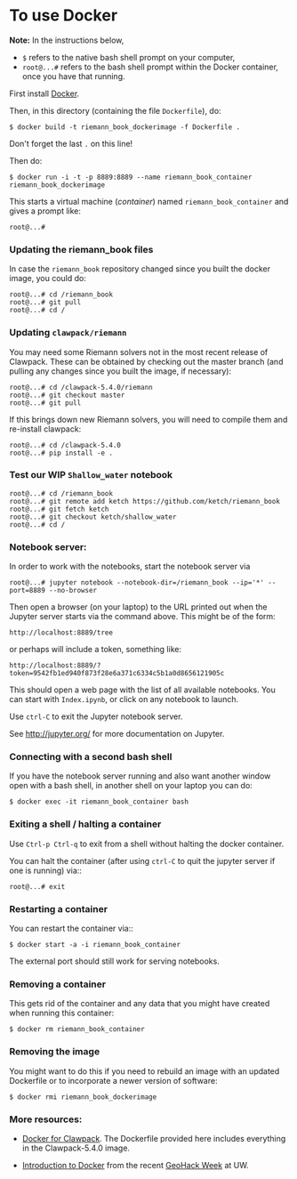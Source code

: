 
# To use Docker

**Note:** In the instructions below, 
 - `$` refers to the native bash shell prompt on your computer, 
 - `root@...#` refers to the bash shell prompt within the Docker container, once you have that running.

First install [Docker](https://www.docker.com/).

Then, in this directory (containing the file `Dockerfile`), do:

    $ docker build -t riemann_book_dockerimage -f Dockerfile .

Don't forget the last `.` on this line!

Then do:

    $ docker run -i -t -p 8889:8889 --name riemann_book_container riemann_book_dockerimage

This starts a virtual machine (*container*) named `riemann_book_container` and gives a prompt like: 

    root@...# 

### Updating the riemann_book files

In case the `riemann_book` repository changed since you built the docker image, you could do:

    root@...# cd /riemann_book
    root@...# git pull
    root@...# cd /
    
### Updating `clawpack/riemann`

You may need some Riemann solvers not in the most recent release of Clawpack.  These can be obtained by checking out the master branch (and pulling any changes since you built the image, if necessary):

    root@...# cd /clawpack-5.4.0/riemann
    root@...# git checkout master
    root@...# git pull

If this brings down new Riemann solvers, you will need to compile them and re-install clawpack:

    root@...# cd /clawpack-5.4.0
    root@...# pip install -e .
    
### Test our WIP `Shallow_water` notebook 

    root@...# cd /riemann_book
    root@...# git remote add ketch https://github.com/ketch/riemann_book
    root@...# git fetch ketch
    root@...# git checkout ketch/shallow_water
    root@...# cd /
    
### Notebook server:

In order to work with the notebooks, start the notebook server via

    root@...# jupyter notebook --notebook-dir=/riemann_book --ip='*' --port=8889 --no-browser

Then open a browser (on your laptop) to the URL printed out when the Jupyter server starts via the command above.  This might be of the form:

    http://localhost:8889/tree
    
or perhaps will include a token, something like:

    http://localhost:8889/?token=9542fb1ed940f873f28e6a371c6334c5b1a0d8656121905c
    
This should open a web page with the list of all available notebooks.  You can start with `Index.ipynb`, or click on any notebook to launch.

Use `ctrl-C` to exit the Jupyter notebook server. 

See http://jupyter.org/ for more documentation on Jupyter.

### Connecting with a second bash shell

If you have the notebook server running and also want another window open with a bash shell, in another shell on your laptop you can do:

    $ docker exec -it riemann_book_container bash
    
### Exiting a shell / halting a container

Use `Ctrl-p Ctrl-q` to exit from a shell without halting the docker container.

You can halt the container (after using `ctrl-C` to quit the jupyter server if
one is running) via::

    root@...# exit

### Restarting a container

You can restart the container via::

    $ docker start -a -i riemann_book_container

The external port should still work for serving notebooks.

### Removing a container

This gets rid of the container and any data that you might have created when running this container:

    $ docker rm riemann_book_container
    
### Removing the image

You might want to do this if you need to rebuild an image with an updated Dockerfile or to incorporate a newer version of software:

    $ docker rmi riemann_book_dockerimage
    
### More resources:

 - [Docker for Clawpack](http://www.clawpack.org/docker_image.html#docker-image).  The Dockerfile provided here includes everything in the Clawpack-5.4.0 image.
 
 - [Introduction to Docker](https://geohackweek.github.io/Introductory/01-docker-tutorial/) from 
   the recent [GeoHack Week](https://geohackweek.github.io) at UW.
